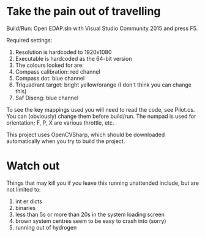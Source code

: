 # Take the pain out of travelling

Build/Run:
Open EDAP.sln with Visual Studio Community 2015 and press F5.

Required settings:

1. Resolution is hardcoded to 1920x1080
2. Executable is hardcoded as the 64-bit version
3. The colours looked for are:
  1. Compass calibration: red channel
  2. Compass dot: blue channel
  3. Triquadrant target: bright yellow/orange (I don't think you can change this)
  4. Saf Diseng: blue channel

To see the key mappings used you will need to read the code, see Pilot.cs. You can (obviously) change them before build/run. The numpad is used for orientation; F, P, X are various throttle, etc.

This project uses OpenCVSharp, which should be downloaded automatically when you try to build the project.

# Watch out

Things that may kill you if you leave this running unattended include, but are not limited to:

1. int er dicts
2. binaries
3. less than 5s or more than 20s in the system loading screen
4. brown system centres seem to be easy to crash into (sorry)
5. running out of hydrogen
